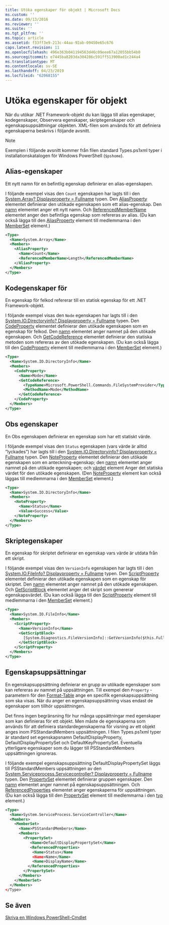 ```yaml
---
title: Utöka egenskaper för objekt | Microsoft Docs
ms.custom: ''
ms.date: 09/13/2016
ms.reviewer: ''
ms.suite: ''
ms.tgt_pltfrm: ''
ms.topic: article
ms.assetid: f33ff3e9-213c-44aa-92ab-09450e65c676
caps.latest.revision: 11
ms.openlocfilehash: 496e363b041194563d46c09eee67a12055bb54b0
ms.sourcegitcommit: e7445ba8203da304286c591ff513900ad1c244a4
ms.translationtype: MT
ms.contentlocale: sv-SE
ms.lasthandoff: 04/23/2019
ms.locfileid: "62068155"
---
```

# <a name="extending-properties-for-objects"></a>Utöka egenskaper för objekt

När du utökar .NET Framework-objekt du kan lägga till alias egenskaper, kodegenskaper, Observera egenskaper, skriptegenskaper och egenskapsuppsättningar objekten. XML-filen som används för att definiera egenskaperna beskrivs i följande avsnitt.

> [!NOTE]
> Exemplen i följande avsnitt kommer från filen standard Types.ps1xml typer i installationskatalogen för Windows PowerShell (`$pshome`).

## <a name="alias-properties"></a>Alias-egenskaper

Ett nytt namn för en befintlig egenskap definierar en alias-egenskapen.

I följande exempel visas den `Count` egenskapen har lagts till i den [System.Array? Displayproperty = Fullname](/dotnet/api/System.Array) typen. Den [AliasProperty](http://msdn.microsoft.com/en-us/b140038c-807a-4bb9-beca-332491cda1b1) elementet definierar den utökade egenskapen som ett alias-egenskap. Den [namn](http://msdn.microsoft.com/en-us/b58e9d21-c8c9-49a5-909e-9c1cfc64f873) elementet anger ett nytt namn. Och [ReferencedMemberName](http://msdn.microsoft.com/en-us/0c5db6cc-9033-4d48-88a7-76b962882f7a) elementet anger den befintliga egenskap som refereras av alias. (Du kan också lägga till den [AliasProperty](http://msdn.microsoft.com/en-us/d6647953-94ad-4b0b-af2e-4dda6952dee1) element till medlemmarna i den [MemberSet](http://msdn.microsoft.com/en-us/46a50fb5-e150-4c03-8584-e1b53e4d49e3) element.)

```xml
<Type>
  <Name>System.Array</Name>
  <Members>
    <AliasProperty>
      <Name>Count</Name>
      <ReferencedMemberName>Length</ReferencedMemberName>
    </AliasProperty>
  </Members>
</Type>
```

## <a name="code-properties"></a>Kodegenskaper för

En egenskap för felkod refererar till en statisk egenskap för ett .NET Framework-objekt.

I följande exempel visas den `Node` egenskapen har lagts till i den [System.IO.Directoryinfo? Displayproperty = Fullname](/dotnet/api/System.IO.DirectoryInfo) typen. Den [CodeProperty](http://msdn.microsoft.com/en-us/59bc4d18-41eb-4c0d-8ad3-bbfa5dc488db) elementet definierar den utökade egenskapen som en egenskap för felkod. Den [namn](http://msdn.microsoft.com/en-us/b58e9d21-c8c9-49a5-909e-9c1cfc64f873) elementet anger namnet på den utökade egenskapen. Och [GetCodeReference](http://msdn.microsoft.com/en-us/62af34f5-cc22-42c0-9e0c-3bd0f5c1a4a0) elementet definierar den statiska metoden som refereras av den utökade egenskapen. (Du kan också lägga till den [CodeProperty](http://msdn.microsoft.com/en-us/59bc4d18-41eb-4c0d-8ad3-bbfa5dc488db) element till medlemmarna i den [MemberSet](http://msdn.microsoft.com/en-us/46a50fb5-e150-4c03-8584-e1b53e4d49e3) element.)

```xml
<Type>
  <Name>System.IO.DirectoryInfo</Name>
  <Members>
    <CodeProperty>
      <Name>Mode</Name>
      <GetCodeReference>
        <TypeName>Microsoft.PowerShell.Commands.FileSystemProvider</TypeName>
        <MethodName>Mode</MethodName>
      </GetCodeReference>
    </CodeProperty>
  </Members>
</Type>
```

## <a name="note-properties"></a>Obs egenskaper

En Obs egenskapen definierar en egenskap som har ett statiskt värde.

I följande exempel visas den `Status` egenskapen (vars värde är alltid ”lyckades”) har lagts till i den [System.IO.Directoryinfo? Displayproperty = Fullname](/dotnet/api/System.IO.DirectoryInfo) typen. Den [NoteProperty](http://msdn.microsoft.com/en-us/331e6c50-d703-43f0-89bc-ca9fb97800eb) elementet definierar den utökade egenskapen som en anteckning-egenskap; den [namn](http://msdn.microsoft.com/en-us/b58e9d21-c8c9-49a5-909e-9c1cfc64f873) elementet anger namnet på den utökade egenskapen; och [värdet](http://msdn.microsoft.com/en-us/f3c77546-b98e-4c4e-bbe0-6dfd06696d1c) element Anger det statiska värdet för den utökade egenskapen. (Den [NoteProperty](http://msdn.microsoft.com/en-us/331e6c50-d703-43f0-89bc-ca9fb97800eb) element kan också läggas till medlemmarna i den [MemberSet](http://msdn.microsoft.com/en-us/46a50fb5-e150-4c03-8584-e1b53e4d49e3) element.)

```xml
<Type>
  <Name>System.IO.DirectoryInfo</Name>
  <Members>
    <NoteProperty>
      <Name>Status</Name>
      <Value>Success</Value>
    </NoteProperty>
  </Members>
</Type>
```

## <a name="script-properties"></a>Skriptegenskaper

En egenskap för skriptet definierar en egenskap vars värde är utdata från ett skript.

I följande exempel visas den `VersionInfo` egenskapen har lagts till i den [System.IO.FileInfo? Displayproperty = Fullname](/dotnet/api/System.IO.FileInfo) typen. Den [ScriptProperty](http://msdn.microsoft.com/en-us/858a4247-676b-4cc9-9f3e-057109aad350) elementet definierar den utökade egenskapen som en egenskap för skriptet. Den [namn](http://msdn.microsoft.com/en-us/b58e9d21-c8c9-49a5-909e-9c1cfc64f873) elementet anger namnet på den utökade egenskapen. Och [GetScriptBlock](http://msdn.microsoft.com/en-us/f3c77546-b98e-4c4e-bbe0-6dfd06696d1c) elementet anger det skript som genererar egenskapsvärdet. (Du kan också lägga till den [ScriptProperty](http://msdn.microsoft.com/en-us/858a4247-676b-4cc9-9f3e-057109aad350) element till medlemmarna i den [MemberSet](http://msdn.microsoft.com/en-us/46a50fb5-e150-4c03-8584-e1b53e4d49e3) element.)

```xml
<Type>
  <Name>System.IO.FileInfo</Name>
  <Members>
    <ScriptProperty>
      <Name>VersionInfo</Name>
      <GetScriptBlock>
        [System.Diagnostics.FileVersionInfo]::GetVersionInfo($this.FullName)
      </GetScriptBlock>
    </ScriptProperty>
  </Members>
</Type>
```

## <a name="property-sets"></a>Egenskapsuppsättningar

En egenskapsuppsättning definierar en grupp av utökade egenskaper som kan refereras av namnet på uppsättningen. Till exempel den `Property` -parametern för den [Format-Table](/powershell/module/Microsoft.PowerShell.Utility/Format-Table) ange en specifik egenskapsuppsättning som ska visas. När du anger en egenskapsuppsättning visas endast de egenskaper som tillhör uppsättningen.

Det finns ingen begränsning för hur många uppsättningar med egenskaper som kan definieras för ett objekt. Men måste de egenskaperna som används för att definiera standardegenskaperna för visning av ett objekt anges inom PSStandardMembers uppsättningen. I filen Types.ps1xml typer är standard set egenskapsnamn DefaultDisplayProperty, DefaultDisplayPropertySet och DefaultKeyPropertySet. Eventuella ytterligare egenskaper som du lägger till PSStandardMembers uppsättningen ignoreras.

I följande exempel egenskapsuppsättning DefaultDisplayPropertySet läggs till PSStandardMembers uppsättningen av den [System.Serviceprocess.Servicecontroller? Displayproperty = Fullname](/dotnet/api/System.ServiceProcess.ServiceController) typen. Den [PropertySet](http://msdn.microsoft.com/en-us/14cdc234-796e-4857-9b51-bdbaa1412188) elementet definierar gruppen egenskaper. Den [namn](http://msdn.microsoft.com/en-us/b58e9d21-c8c9-49a5-909e-9c1cfc64f873) elementet anger namnet på egenskapsuppsättningen. Och [ReferencedProperties](http://msdn.microsoft.com/en-us/5e620423-8679-4fbf-b6db-9f79288e4786) elementet anger egenskaperna för uppsättningen. (Du kan också lägga till den [PropertySet](http://msdn.microsoft.com/en-us/14cdc234-796e-4857-9b51-bdbaa1412188) element till medlemmarna i den [typ](http://msdn.microsoft.com/en-us/e5dbd353-d6b2-40a1-92b6-6f1fea744ebe) element.)

```xml
<Type>
  <Name>System.ServiceProcess.ServiceController</Name>
  <Members>
    <MemberSet>
      <Name>PSStandardMembers</Name>
      <Members>
        <PropertySet>
           <Name>DefaultDisplayPropertySet</Name>
           <ReferencedProperties>
            <Name>Status</Name
            <Name>Name</Name>
            <Name>DisplayName</Name>
          </ReferencedProperties>
        </PropertySet>
      </Members>
    </MemberSet>
  </Members>
</Type>
```

## <a name="see-also"></a>Se även

[Skriva en Windows PowerShell-Cmdlet](./writing-a-windows-powershell-cmdlet.md)

